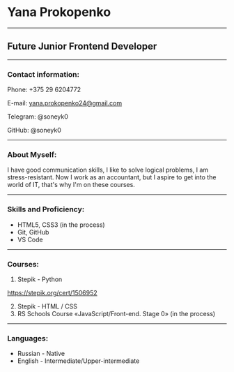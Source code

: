 # Yana Prokopenko
***
##  Future Junior Frontend Developer
***
### Contact information:
Phone: +375 29 6204772 

E-mail: yana.prokopenko24@gmail.com

Telegram: @soneyk0

GitHub: @soneyk0
***
### About Myself:
I have good communication skills, I like to solve logical problems, I am stress-resistant. Now I work as an accountant, but I aspire to get into the world of IT, that's why I'm on these courses.
***
### Skills and Proficiency:
* HTML5, CSS3 (in the process)
* Git, GitHub
* VS Code
***

### Courses:
1. Stepik - Python

https://stepik.org/cert/1506952

2. Stepik - HTML / CSS
3. RS Schools Course «JavaScript/Front-end. Stage 0» (in the process)
***

### Languages:
- Russian - Native
- English - Intermediate/Upper-intermediate